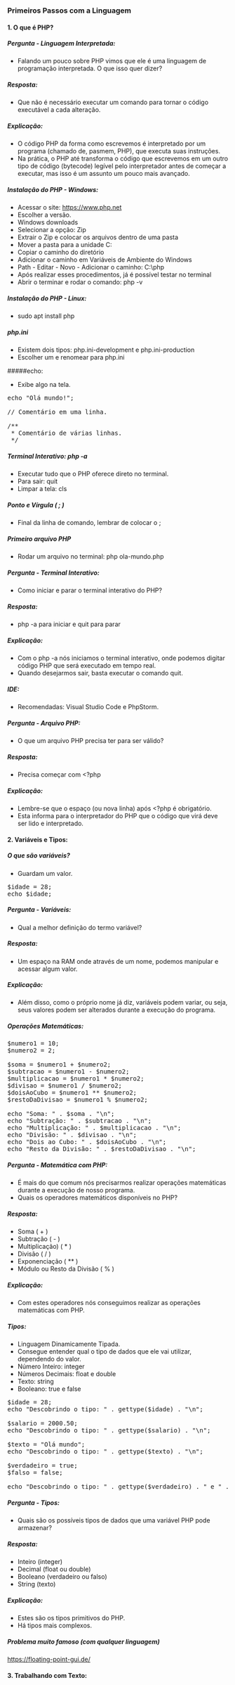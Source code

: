 ### Primeiros Passos com a Linguagem

#### 1. O que é PHP?

##### Pergunta - Linguagem Interpretada:
- Falando um pouco sobre PHP vimos que ele é uma linguagem de programação interpretada. O que isso quer dizer?

##### Resposta:
- Que não é necessário executar um comando para tornar o código executável a cada alteração.

##### Explicação:
- O código PHP da forma como escrevemos é interpretado por um programa (chamado de, pasmem, PHP), que executa suas instruções. 
- Na prática, o PHP até transforma o código que escrevemos em um outro tipo de código (bytecode) legível pelo interpretador antes de começar a executar, mas isso é um assunto um pouco mais avançado.

##### Instalação do PHP - Windows:
- Acessar o site: https://www.php.net
- Escolher a versão.
- Windows downloads
- Selecionar a opção: Zip
- Extrair o Zip e colocar os arquivos dentro de uma pasta
- Mover a pasta para a unidade C:
- Copiar o caminho do diretório
- Adicionar o caminho em Variáveis de Ambiente do Windows
- Path - Editar - Novo - Adicionar o caminho: C:\php
- Após realizar esses procedimentos, já é possível testar no terminal
- Abrir o terminar e rodar o comando: php -v

##### Instalação do PHP - Linux:
-  sudo apt install php

##### php.ini
- Existem dois tipos: php.ini-development e php.ini-production
- Escolher um e renomear para php.ini

#####echo: 
- Exibe algo na tela.

<pre>
echo "Olá mundo!";

// Comentário em uma linha.

/**
 * Comentário de várias linhas.
 */
</pre>

##### Terminal Interativo: php -a
- Executar tudo que o PHP oferece direto no terminal.
- Para sair: quit
- Limpar a tela: cls

##### Ponto e Vírgula ( ; )
- Final da linha de comando, lembrar de colocar o ;

##### Primeiro arquivo PHP
- Rodar um arquivo no terminal: php ola-mundo.php

##### Pergunta - Terminal Interativo:
- Como iniciar e parar o terminal interativo do PHP?

##### Resposta:
- php -a para iniciar e quit para parar

##### Explicação:
- Com o php -a nós iniciamos o terminal interativo, onde podemos digitar código PHP que será executado em tempo real. 
- Quando desejarmos sair, basta executar o comando quit.

##### IDE:
- Recomendadas: Visual Studio Code e PhpStorm.

##### Pergunta - Arquivo PHP:
- O que um arquivo PHP precisa ter para ser válido?

##### Resposta:
- Precisa começar com <?php

##### Explicação:
- Lembre-se que o espaço (ou nova linha) após <?php é obrigatório. 
- Esta informa para o interpretador do PHP que o código que virá deve ser lido e interpretado.

#### 2. Variáveis e Tipos:

##### O que são variáveis?
- Guardam um valor.

<pre>
$idade = 28;
echo $idade;
</pre>

##### Pergunta - Variáveis:
- Qual a melhor definição do termo variável?

##### Resposta:
- Um espaço na RAM onde através de um nome, podemos manipular e acessar algum valor.

##### Explicação:
- Além disso, como o próprio nome já diz, variáveis podem variar, ou seja, seus valores podem ser alterados durante a execução do programa.

##### Operações Matemáticas:

<pre>
$numero1 = 10;
$numero2 = 2;

$soma = $numero1 + $numero2;
$subtracao = $numero1 - $numero2;
$multiplicacao = $numero1 * $numero2;
$divisao = $numero1 / $numero2;
$doisAoCubo = $numero1 ** $numero2;
$restoDaDivisao = $numero1 % $numero2;

echo "Soma: " . $soma . "\n"; 
echo "Subtração: " . $subtracao . "\n";
echo "Multiplicação: " . $multiplicacao . "\n";
echo "Divisão: " . $divisao . "\n";
echo "Dois ao Cubo: " . $doisAoCubo . "\n";
echo "Resto da Divisão: " . $restoDaDivisao . "\n";
</pre>

##### Pergunta - Matemática com PHP:
- É mais do que comum nós precisarmos realizar operações matemáticas durante a execução de nosso programa. 
- Quais os operadores matemáticos disponíveis no PHP?

##### Resposta:
- Soma ( + )
- Subtração ( - )
- Multiplicação) ( * ) 
- Divisão ( / )
- Exponenciação ( ** ) 
- Módulo ou Resto da Divisão ( % ) 

##### Explicação:
- Com estes operadores nós conseguimos realizar as operações matemáticas com PHP.

##### Tipos:
- Linguagem Dinamicamente Tipada. 
- Consegue entender qual o tipo de dados que ele vai utilizar, dependendo do valor.  
- Número Inteiro: integer
- Números Decimais: float e double
- Texto: string
- Booleano: true e false

<pre>
$idade = 28;
echo "Descobrindo o tipo: " . gettype($idade) . "\n";

$salario = 2000.50;
echo "Descobrindo o tipo: " . gettype($salario) . "\n";

$texto = "Olá mundo";
echo "Descobrindo o tipo: " . gettype($texto) . "\n";

$verdadeiro = true;
$falso = false;

echo "Descobrindo o tipo: " . gettype($verdadeiro) . " e " . gettype($falso);
</pre>

##### Pergunta - Tipos:
- Quais são os possíveis tipos de dados que uma variável PHP pode armazenar?

##### Resposta:
- Inteiro (integer) 
- Decimal (float ou double)
- Booleano (verdadeiro ou falso)
- String (texto)

##### Explicação:
- Estes são os tipos primitivos do PHP. 
- Há tipos mais complexos.

##### Problema muito famoso (com qualquer linguagem)
https://floating-point-gui.de/

#### 3. Trabalhando com Texto: